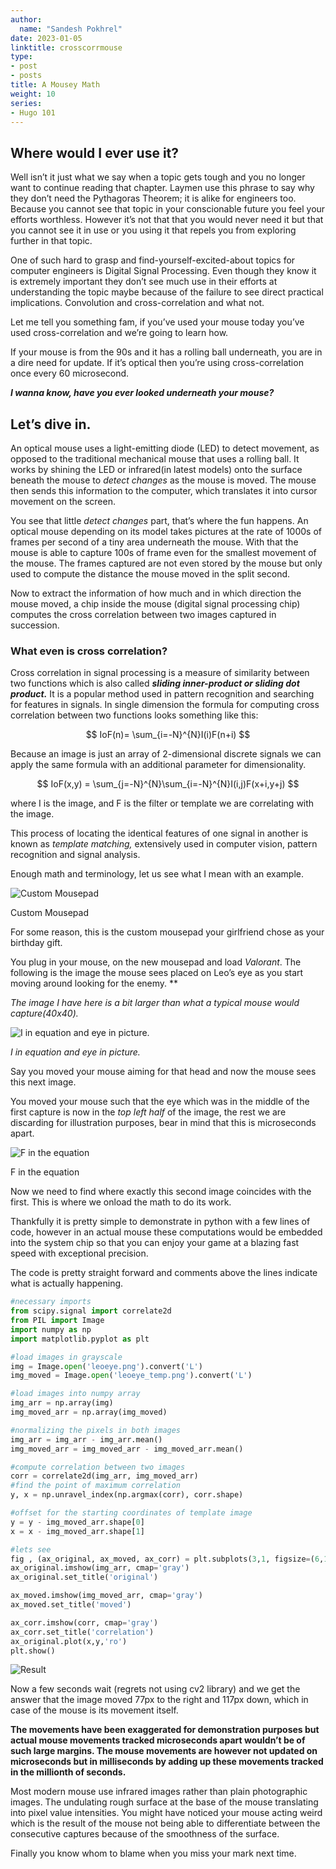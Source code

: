 ```yaml
---
author:
  name: "Sandesh Pokhrel"
date: 2023-01-05
linktitle: crosscorrmouse
type:
- post
- posts
title: A Mousey Math
weight: 10
series:
- Hugo 101
---
```


## Where would I ever use it?

Well isn’t it just what we say when a topic gets tough and you no longer want to continue reading that chapter. Laymen use this phrase to say why they don’t need the Pythagoras Theorem; it is alike for engineers too. Because you cannot see that topic in your conscionable future you feel your efforts worthless. However it’s not that that you would never need it but that you cannot see it in use or you using it that repels you from exploring further in that topic.

One of such hard to grasp and find-yourself-excited-about topics for computer engineers is Digital Signal Processing. Even though they know it is extremely important they don’t see much use in their efforts at understanding the topic maybe because of the failure to see direct practical implications. Convolution and cross-correlation and what not. 

Let me tell you something fam, if you’ve used your mouse today you’ve used cross-correlation and we’re going to learn how.

If your mouse is from the 90s and it has a rolling ball underneath, you are in a dire need for update. If it’s optical then you’re using cross-correlation once every 60 microsecond.

*******************I wanna know, have you ever looked underneath your mouse?*******************

## Let’s dive in.

An optical mouse uses a light-emitting diode (LED) to detect movement, as opposed to the traditional mechanical mouse that uses a rolling ball. It works by shining the LED or infrared(in latest models) onto the surface beneath the mouse to *detect changes* as the mouse is moved. The mouse then sends this information to the computer, which translates it into cursor movement on the screen.

You see that little *detect changes* part, that’s where the fun happens. An optical mouse depending on its model takes pictures at the rate of 1000s of frames per second of a tiny area underneath the mouse. With that the mouse is able to capture 100s of frame even for the smallest movement of the mouse. The frames captured are not even stored by the mouse but only used to compute the distance the mouse moved in the split second.

Now to extract the information of how much and in which direction the mouse moved, a chip inside the mouse (digital signal processing chip) computes the cross correlation between two images captured in succession.

### What even is cross correlation?

Cross correlation in signal processing is a measure of similarity between two functions which is also called ***************************sliding inner-product or sliding dot product.*************************** It is a popular method used in pattern recognition and searching for features in signals. In single dimension the formula for computing cross correlation between two functions looks something like this: 

$$
IoF(n)= \sum_{i=-N}^{N}I(i)F(n+i)
$$

Because an image is just an array of 2-dimensional discrete signals we can apply the same formula with an additional parameter for dimensionality.

$$
IoF(x,y) = \sum_{j=-N}^{N}\sum_{i=-N}^{N}I(i,j)F(x+i,y+j)
$$

where I is the image, and F is the filter or template we are correlating with the image.

This process of locating the identical features of one signal in another is known as *template matching,* extensively used in computer vision, pattern recognition and signal analysis.

Enough math and terminology, let us see what I mean with an example.

![Custom Mousepad](/img/mouse/leoToast.jpg)

Custom Mousepad

For some reason, this is the custom mousepad your girlfriend chose as your birthday gift. 

You plug in your mouse, on the new mousepad and load *Valorant*. The following is the image the mouse sees placed on Leo’s eye as you start moving around looking for the enemy.  **

*The image I have here is a bit larger than what a typical mouse would capture(40x40).*

![*I in equation and eye in picture.*](/img/mouse/leoeye.png)

*I in equation and eye in picture.*

Say you moved your mouse aiming for that head and now the mouse sees this next image. 

You moved your mouse such that the eye which was in the middle of the first capture is now in the *top left half* of the image, the rest we are discarding for illustration purposes, bear in mind that this is microseconds apart.

![F in the equation](/img/mouse/leoeye_temp.png)

F in the equation

Now we need to find where exactly this second image coincides with the first. This is where we onload the math to do its work.

Thankfully it is pretty simple to demonstrate in python with a few lines of code, however in an actual mouse these computations would be embedded into the system chip so that you can enjoy your game at a blazing fast speed with exceptional precision.

The code is pretty straight forward and comments above the lines indicate what is actually happening.

```python
#necessary imports
from scipy.signal import correlate2d
from PIL import Image
import numpy as np
import matplotlib.pyplot as plt

#load images in grayscale
img = Image.open('leoeye.png').convert('L')
img_moved = Image.open('leoeye_temp.png').convert('L')

#load images into numpy array
img_arr = np.array(img)
img_moved_arr = np.array(img_moved)

#normalizing the pixels in both images
img_arr = img_arr - img_arr.mean()
img_moved_arr = img_moved_arr - img_moved_arr.mean()

#compute correlation between two images
corr = correlate2d(img_arr, img_moved_arr) 
#find the point of maximum correlation
y, x = np.unravel_index(np.argmax(corr), corr.shape) 

#offset for the starting coordinates of template image
y = y - img_moved_arr.shape[0] 
x = x - img_moved_arr.shape[1]

#lets see
fig , (ax_original, ax_moved, ax_corr) = plt.subplots(3,1, figsize=(6,15))
ax_original.imshow(img_arr, cmap='gray')
ax_original.set_title('original')

ax_moved.imshow(img_moved_arr, cmap='gray')
ax_moved.set_title('moved')

ax_corr.imshow(corr, cmap='gray')
ax_corr.set_title('correlation')
ax_original.plot(x,y,'ro')
plt.show()
```

![Result](/img/mouse/result.png)

Now a few seconds wait (regrets not using cv2 library) and we get the answer that the image moved 77px to the right and 117px down, which in case of the mouse is its movement itself.

****************************The movements have been exaggerated for demonstration purposes but actual mouse movements tracked microseconds  apart wouldn’t be of such large margins. The mouse movements are however not updated on microseconds but in milliseconds by adding up these movements tracked in the millionth of seconds.****************************

Most modern mouse use infrared images rather than plain photographic images. The undulating rough surface at the base of the mouse translating into pixel value intensities. You might have noticed your mouse acting weird which is the result of the mouse not being able to differentiate between the consecutive captures because of the smoothness of the surface.

Finally you know whom to blame when you miss your mark next  time.